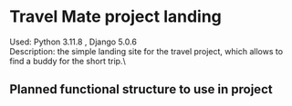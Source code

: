 # Travel Mate project landing
Used: Python 3.11.8 , Django 5.0.6\
Description: the simple landing site for the travel project, which allows to find a buddy for the short trip.\
## Planned functional structure to use in project

